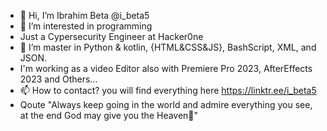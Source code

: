 - 👋 Hi, I’m Ibrahim Beta @i_beta5
- 👀 I’m interested in programming
- Just a Cypersecurity Engineer at Hacker0ne
- 🌱 I’m master in Python & kotlin, {HTML&CSS&JS}, BashScript, XML, and JSON. 
- I'm working as a video Editor also with Premiere Pro 2023, AfterEffects 2023 and Others...
- 📫 How to contact? you will find everything here https://linktr.ee/i_beta5
- Qoute "Always keep going in the world and admire everything you see, at the end God may give you the Heaven🌱"
